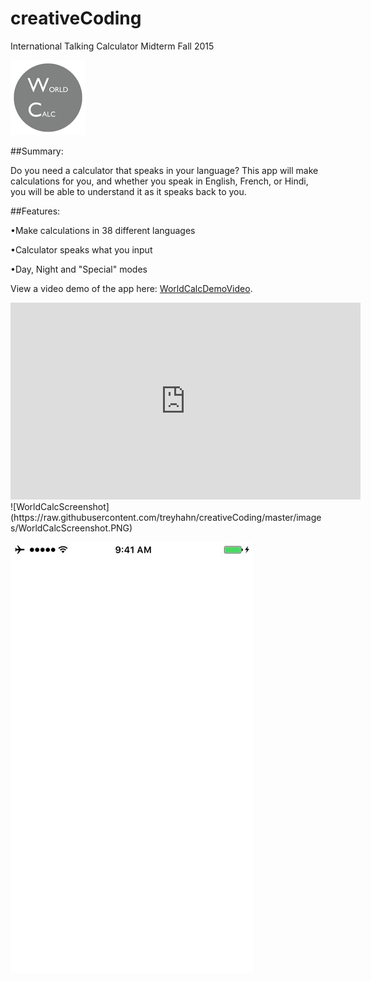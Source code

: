 # creativeCoding
International Talking Calculator Midterm
Fall 2015

![WorldCalcIcon](https://raw.githubusercontent.com/treyhahn/creativeCoding/master/images/WorldCalcIcon.png)

##Summary:

Do you need a calculator that speaks in your language?  This app will make calculations for you, and whether you speak in English, French, or Hindi, you will be able to understand it as it speaks back to you.

##Features:

•Make calculations in 38 different languages

•Calculator speaks what you input

•Day, Night and "Special" modes

View a video demo of the app here: [WorldCalcDemoVideo](https://www.youtube.com/watch?v=0Q7T_gSQ4cc).
<iframe width="560" height="315" src="https://www.youtube.com/embed/0Q7T_gSQ4cc?rel=0&amp;controls=0&amp;showinfo=0" frameborder="0" allowfullscreen></iframe>
![WorldCalcScreenshot](https://raw.githubusercontent.com/treyhahn/creativeCoding/master/images/WorldCalcScreenshot.PNG)

![WorldCalcDemoGIF](https://raw.githubusercontent.com/treyhahn/creativeCoding/master/images/WorldCalc.gif)
